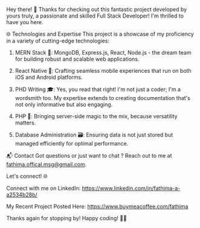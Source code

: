 Hey there! 👋 Thanks for checking out this fantastic project developed by yours truly, a passionate and skilled Full Stack Developer! I'm thrilled to have you here.

🌐 Technologies and Expertise
This project is a showcase of my proficiency in a variety of cutting-edge technologies:

1. MERN Stack 🚀: MongoDB, Express.js, React, Node.js - the dream team for building robust and scalable web applications.

2. React Native 📱: Crafting seamless mobile experiences that run on both iOS and Android platforms.
3. PHD Writing 🎓: Yes, you read that right! I'm not just a coder; I'm a wordsmith too. My expertise extends to creating documentation that's not only informative but also engaging.
4. PHP 🐘: Bringing server-side magic to the mix, because versatility matters.
5. Database Administration 🗃️: Ensuring data is not just stored but managed efficiently for optimal performance.

📬 Contact
Got questions or just want to chat ? Reach out to me at fathima.offical.msg@gmail.com. 

Let's connect! 🌐

Connect with me on LinkedIn: https://www.linkedin.com/in/fathima-a-a2534b28b/

My Recent Project Posted Here:
https://www.buymeacoffee.com/fathima





Thanks again for stopping by! Happy coding! 🚀✨
